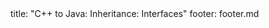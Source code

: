 <frontmatter>
title: "C++ to Java: Inheritance: Interfaces"
footer: footer.md
</frontmatter>

<include src="navbar.md" boilerplate />

<include src="unit-inPage-asFlat.md" boilerplate />